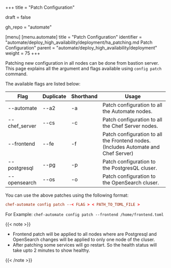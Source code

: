 +++
title = "Patch Configuration"

draft = false

gh_repo = "automate"

[menu]
  [menu.automate]
    title = "Patch Configuration"
    identifier = "automate/deploy_high_availability/deployment/ha_patching.md Patch Configuration"
    parent = "automate/deploy_high_availability/deployment"
    weight = 75
+++

Patching new configuration in all nodes can be done from bastion server. This page explains all the argument and flags available using `config patch` command.

The available flags are listed below:

| Flag          | Duplicate | Shorthand | Usage                                                                              |
| ------------- | --------- | --------- | ---------------------------------------------------------------------------------- |
| --automate    | --a2      | -a        | Patch configuration to all the Automate nodes.                                     |
| --chef_server | --cs      | -c        | Patch configuration to all the Chef Server nodes.                                  |
| --frontend    | --fe      | -f        | Patch configuration to all the Frontend nodes. (Includes Automate and Chef Server) |
| --postgresql  | --pg      | -p        | Patch configuration to the PostgresQL cluser.                                      |
| --opensearch  | --os      | -o        | Patch configuration to the OpenSearch cluser.                                      |

You can use the above patches using the following format:

```toml
chef-automate config patch --< FLAG > < PATH_TO_TOML_FILE >
```

For Example: `chef-automate config patch --frontend /home/frontend.toml`

{{< note >}}

-   Frontend patch will be applied to all nodes where are Postgresql and OpenSearch changes will be applied to only one node
    of the cluser.
-   After patching some services will go restart. So the health status will take upto 2 minutes to show healthy.

{{< /note >}}
